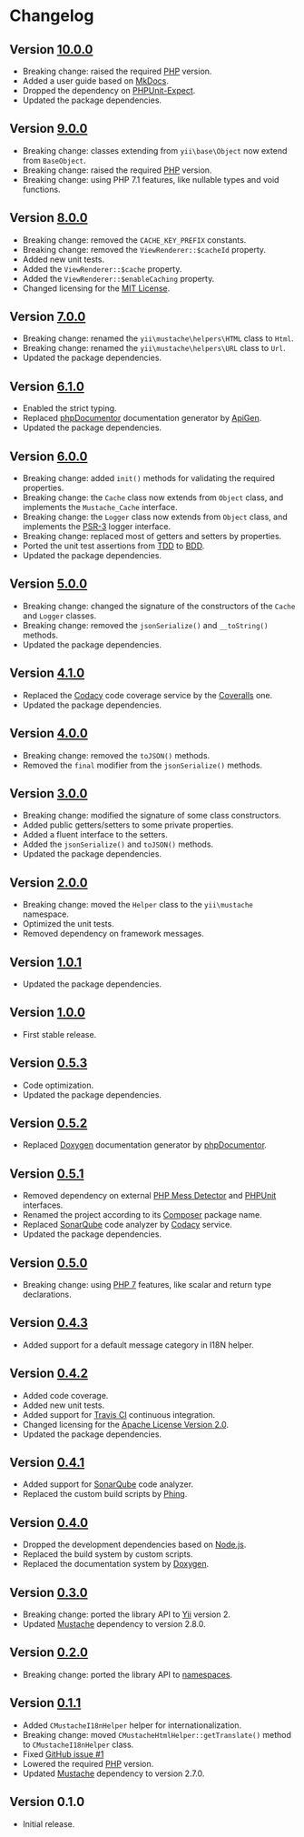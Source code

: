 # Changelog

## Version [10.0.0](https://github.com/cedx/yii2-mustache/compare/v9.0.0...v10.0.0)
- Breaking change: raised the required [PHP](https://secure.php.net) version.
- Added a user guide based on [MkDocs](http://www.mkdocs.org).
- Dropped the dependency on [PHPUnit-Expect](https://dev.belin.io/phpunit-expect).
- Updated the package dependencies.

## Version [9.0.0](https://github.com/cedx/yii2-mustache/compare/v8.0.0...v9.0.0)
- Breaking change: classes extending from `yii\base\Object` now extend from `BaseObject`.
- Breaking change: raised the required [PHP](https://secure.php.net) version.
- Breaking change: using PHP 7.1 features, like nullable types and void functions.

## Version [8.0.0](https://github.com/cedx/yii2-mustache/compare/v7.0.0...v8.0.0)
- Breaking change: removed the `CACHE_KEY_PREFIX` constants.
- Breaking change: removed the `ViewRenderer::$cacheId` property.
- Added new unit tests.
- Added the `ViewRenderer::$cache` property.
- Added the `ViewRenderer::$enableCaching` property.
- Changed licensing for the [MIT License](https://opensource.org/licenses/MIT).

## Version [7.0.0](https://github.com/cedx/yii2-mustache/compare/v6.1.0...v7.0.0)
- Breaking change: renamed the `yii\mustache\helpers\HTML` class to `Html`.
- Breaking change: renamed the `yii\mustache\helpers\URL` class to `Url`.
- Updated the package dependencies.

## Version [6.1.0](https://github.com/cedx/yii2-mustache/compare/v6.0.0...v6.1.0)
- Enabled the strict typing.
- Replaced [phpDocumentor](https://www.phpdoc.org) documentation generator by [ApiGen](https://github.com/ApiGen/ApiGen).
- Updated the package dependencies.

## Version [6.0.0](https://github.com/cedx/yii2-mustache/compare/v5.0.0...v6.0.0)
- Breaking change: added `init()` methods for validating the required properties.
- Breaking change: the `Cache` class now extends from `Object` class, and implements the `Mustache_Cache` interface.
- Breaking change: the `Logger` class now extends from `Object` class, and implements the [PSR-3](http://www.php-fig.org/psr/psr-3) logger interface.
- Breaking change: replaced most of getters and setters by properties.
- Ported the unit test assertions from [TDD](https://en.wikipedia.org/wiki/Test-driven_development) to [BDD](https://en.wikipedia.org/wiki/Behavior-driven_development).
- Updated the package dependencies.

## Version [5.0.0](https://github.com/cedx/yii2-mustache/compare/v4.1.0...v5.0.0)
- Breaking change: changed the signature of the constructors of the `Cache` and `Logger` classes.
- Breaking change: removed the `jsonSerialize()` and `__toString()` methods.
- Updated the package dependencies.

## Version [4.1.0](https://github.com/cedx/yii2-mustache/compare/v4.0.0...v4.1.0)
- Replaced the [Codacy](https://www.codacy.com) code coverage service by the [Coveralls](https://coveralls.io) one.
- Updated the package dependencies.

## Version [4.0.0](https://github.com/cedx/yii2-mustache/compare/v3.0.0...v4.0.0)
- Breaking change: removed the `toJSON()` methods.
- Removed the `final` modifier from the `jsonSerialize()` methods.

## Version [3.0.0](https://github.com/cedx/yii2-mustache/compare/v2.0.0...v3.0.0)
- Breaking change: modified the signature of some class constructors.
- Added public getters/setters to some private properties.
- Added a fluent interface to the setters.
- Added the `jsonSerialize()` and `toJSON()` methods.
- Updated the package dependencies.

## Version [2.0.0](https://github.com/cedx/yii2-mustache/compare/v1.0.1...v2.0.0)
- Breaking change: moved the `Helper` class to the `yii\mustache` namespace.
- Optimized the unit tests.
- Removed dependency on framework messages.

## Version [1.0.1](https://github.com/cedx/yii2-mustache/compare/v1.0.0...v1.0.1)
- Updated the package dependencies.

## Version [1.0.0](https://github.com/cedx/yii2-mustache/compare/v0.5.3...v1.0.0)
- First stable release.

## Version [0.5.3](https://github.com/cedx/yii2-mustache/compare/v0.5.2...v0.5.3)
- Code optimization.
- Updated the package dependencies.

## Version [0.5.2](https://github.com/cedx/yii2-mustache/compare/v0.5.1...v0.5.2)
- Replaced [Doxygen](http://www.doxygen.org) documentation generator by [phpDocumentor](https://www.phpdoc.org).

## Version [0.5.1](https://github.com/cedx/yii2-mustache/compare/v0.5.0...v0.5.1)
- Removed dependency on external [PHP Mess Detector](https://phpmd.org) and [PHPUnit](https://phpunit.de) interfaces.
- Renamed the project according to its [Composer](https://getcomposer.org) package name.
- Replaced [SonarQube](http://www.sonarqube.org) code analyzer by [Codacy](https://www.codacy.com) service.
- Updated the package dependencies.

## Version [0.5.0](https://github.com/cedx/yii2-mustache/compare/v0.4.3...v0.5.0)
- Breaking change: using [PHP 7](https://secure.php.net/manual/en/migration70.new-features.php) features, like scalar and return type declarations.

## Version [0.4.3](https://github.com/cedx/yii2-mustache/compare/v0.4.2...v0.4.3)
- Added support for a default message category in I18N helper.

## Version [0.4.2](https://github.com/cedx/yii2-mustache/compare/v0.4.1...v0.4.2)
- Added code coverage.
- Added new unit tests.
- Added support for [Travis CI](https://travis-ci.com) continuous integration.
- Changed licensing for the [Apache License Version 2.0](http://www.apache.org/licenses/LICENSE-2.0).
- Updated the package dependencies.

## Version [0.4.1](https://github.com/cedx/yii2-mustache/compare/v0.4.0...v0.4.1)
- Added support for [SonarQube](http://www.sonarqube.org) code analyzer.
- Replaced the custom build scripts by [Phing](https://www.phing.info).

## Version [0.4.0](https://github.com/cedx/yii2-mustache/compare/v0.3.0...v0.4.0)
- Dropped the development dependencies based on [Node.js](https://nodejs.org).
- Replaced the build system by custom scripts.
- Replaced the documentation system by [Doxygen](http://www.doxygen.org).

## Version [0.3.0](https://github.com/cedx/yii2-mustache/compare/v0.2.0...v0.3.0)
- Breaking change: ported the library API to [Yii](https://www.yiiframework.com) version 2.
- Updated [Mustache](https://github.com/bobthecow/mustache.php) dependency to version 2.8.0.

## Version [0.2.0](https://github.com/cedx/yii2-mustache/compare/v0.1.1...v0.2.0)
- Breaking change: ported the library API to [namespaces](https://secure.php.net/manual/en/language.namespaces.php).

## Version [0.1.1](https://github.com/cedx/yii2-mustache/compare/v0.1.0...v0.1.1)
- Added `CMustacheI18nHelper` helper for internationalization.
- Breaking change: moved `CMustacheHtmlHelper::getTranslate()` method to `CMustacheI18nHelper` class.
- Fixed [GitHub issue #1](https://github.com/cedx/yii2-mustache/issues/1)
- Lowered the required [PHP](https://secure.php.net) version.
- Updated [Mustache](https://github.com/bobthecow/mustache.php) dependency to version 2.7.0.

## Version 0.1.0
- Initial release.
